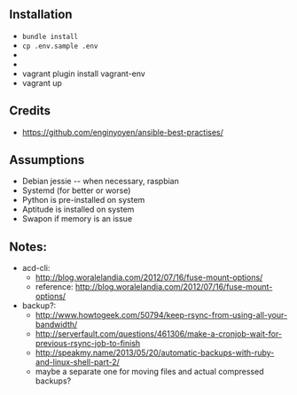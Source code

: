 ## Installation

- `bundle install`
- `cp .env.sample .env`
- <fill in env variables>
- <get group_vars>
- vagrant plugin install vagrant-env
- vagrant up


## Credits

- https://github.com/enginyoyen/ansible-best-practises/

## Assumptions
- Debian jessie
-- when necessary, raspbian
- Systemd (for better or worse)
- Python is pre-installed on system
- Aptitude is installed on system
- Swapon if memory is an issue

## Notes:
- acd-cli:
  - http://blog.woralelandia.com/2012/07/16/fuse-mount-options/
  - reference: http://blog.woralelandia.com/2012/07/16/fuse-mount-options/
- backup?:
  - http://www.howtogeek.com/50794/keep-rsync-from-using-all-your-bandwidth/
  - http://serverfault.com/questions/461306/make-a-cronjob-wait-for-previous-rsync-job-to-finish
  - http://speakmy.name/2013/05/20/automatic-backups-with-ruby-and-linux-shell-part-2/
  - maybe a separate one for moving files and actual compressed backups?
